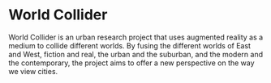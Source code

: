World Collider
=================

World Collider is an urban research project that uses augmented reality as a medium to collide different worlds. By fusing the different worlds of East and West, fiction and real, the urban and the suburban, and the modern and the contemporary, the project aims to offer a new perspective on the way we view cities.

